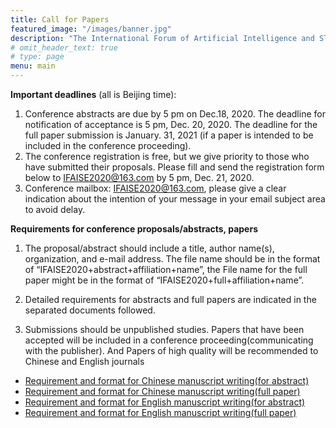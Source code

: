 ```yaml
---
title: Call for Papers
featured_image: "/images/banner.jpg"
description: "The International Forum of Artificial Intelligence and STEM Education Online"
# omit_header_text: true
# type: page
menu: main
---
```


**Important deadlines** (all is Beijing time):
1)	Conference abstracts are due by 5 pm on Dec.18, 2020. The deadline for notification of acceptance is 5 pm, Dec. 20, 2020. The deadline for the full paper submission is January. 31, 2021 (if a paper is intended to be included in the conference proceeding).
2)	The conference registration is free, but we give priority to those who have submitted their proposals. Please fill and send the registration form below to IFAISE2020@163.com by 5 pm, Dec. 21, 2020.
3)	Conference mailbox: IFAISE2020@163.com, please give a clear indication about the intention of your message in your email subject area to avoid delay.

**Requirements for conference proposals/abstracts, papers**

1)	The proposal/abstract should include a title, author name(s), organization, and e-mail address. The file name should be in the format of “IFAISE2020+abstract+affiliation+name”, the File name for the full paper might be in the format of “IFAISE2020+full+affiliation+name”.

2)	Detailed requirements for abstracts and full papers are indicated in the separated documents followed. 
3)	Submissions should be unpublished studies.
Papers that have been accepted will be included in a conference proceeding(communicating with the publisher). And Papers of high quality will be recommended to Chinese and English journals

- [Requirement and format for Chinese manuscript writing(for abstract)](/attachments/IFAISE2020_Template_for_Chinese_paper_abstract.docx)
- [Requirement and format for Chinese manuscript writing(full paper)](/attachments/IFAISE2020_Template_for_Chinese_paper_full_paper.doc)
- [Requirement and format for English manuscript writing(for abstract)](/attachments/IFAISE2020_Template_for_English_paper_abstract.doc)
- [Requirement and format for English manuscript writing(full paper)](/attachments/IFAISE2020_Template_for_English_paper_full_paper.doc)